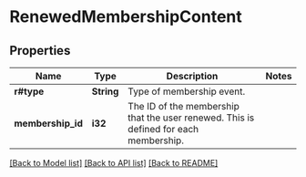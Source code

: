 # RenewedMembershipContent

## Properties

Name | Type | Description | Notes
------------ | ------------- | ------------- | -------------
**r#type** | **String** | Type of membership event. | 
**membership_id** | **i32** | The ID of the membership that the user renewed. This is defined for each membership. | 

[[Back to Model list]](../README.md#documentation-for-models) [[Back to API list]](../README.md#documentation-for-api-endpoints) [[Back to README]](../README.md)


